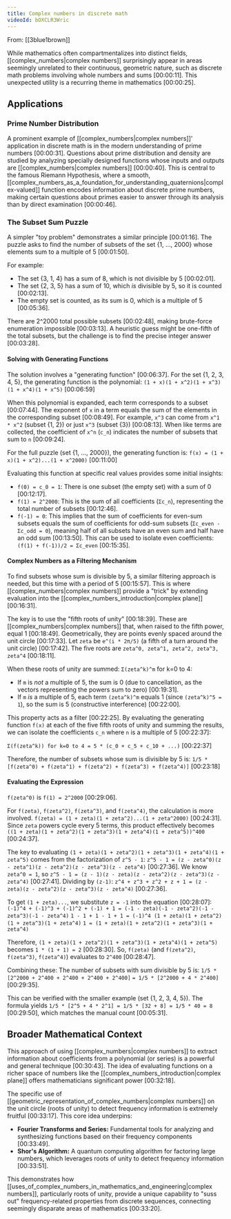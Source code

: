 ```yaml
---
title: Complex numbers in discrete math
videoId: bOXCLR3Wric
---
```


From: [[3blue1brown]] <br/> 

While mathematics often compartmentalizes into distinct fields, [[complex_numbers|complex numbers]] surprisingly appear in areas seemingly unrelated to their continuous, geometric nature, such as discrete math problems involving whole numbers and sums <a class="yt-timestamp" data-t="00:00:11">[00:00:11]</a>. This unexpected utility is a recurring theme in mathematics <a class="yt-timestamp" data-t="00:00:25">[00:00:25]</a>.

## Applications

### Prime Number Distribution
A prominent example of [[complex_numbers|complex numbers]]' application in discrete math is in the modern understanding of prime numbers <a class="yt-timestamp" data-t="00:00:31">[00:00:31]</a>. Questions about prime distribution and density are studied by analyzing specially designed functions whose inputs and outputs are [[complex_numbers|complex numbers]] <a class="yt-timestamp" data-t="00:00:40">[00:00:40]</a>. This is central to the famous Riemann Hypothesis, where a smooth, [[complex_numbers_as_a_foundation_for_understanding_quaternions|complex-valued]] function encodes information about discrete prime numbers, making certain questions about primes easier to answer through its analysis than by direct examination <a class="yt-timestamp" data-t="00:00:46">[00:00:46]</a>.

### The Subset Sum Puzzle
A simpler "toy problem" demonstrates a similar principle <a class="yt-timestamp" data-t="00:01:16">[00:01:16]</a>. The puzzle asks to find the number of subsets of the set {1, ..., 2000} whose elements sum to a multiple of 5 <a class="yt-timestamp" data-t="00:01:50">[00:01:50]</a>.

For example:
*   The set {3, 1, 4} has a sum of 8, which is not divisible by 5 <a class="yt-timestamp" data-t="00:02:01">[00:02:01]</a>.
*   The set {2, 3, 5} has a sum of 10, which *is* divisible by 5, so it is counted <a class="yt-timestamp" data-t="00:02:13">[00:02:13]</a>.
*   The empty set is counted, as its sum is 0, which is a multiple of 5 <a class="yt-timestamp" data-t="00:05:36">[00:05:36]</a>.

There are 2^2000 total possible subsets <a class="yt-timestamp" data-t="00:02:48">[00:02:48]</a>, making brute-force enumeration impossible <a class="yt-timestamp" data-t="00:03:13">[00:03:13]</a>. A heuristic guess might be one-fifth of the total subsets, but the challenge is to find the precise integer answer <a class="yt-timestamp" data-t="00:03:28">[00:03:28]</a>.

#### Solving with Generating Functions

The solution involves a "generating function" <a class="yt-timestamp" data-t="00:06:37">[00:06:37]</a>. For the set {1, 2, 3, 4, 5}, the generating function is the polynomial:
`(1 + x)(1 + x^2)(1 + x^3)(1 + x^4)(1 + x^5)` <a class="yt-timestamp" data-t="00:06:59">[00:06:59]</a>

When this polynomial is expanded, each term corresponds to a subset <a class="yt-timestamp" data-t="00:07:44">[00:07:44]</a>. The exponent of `x` in a term equals the sum of the elements in the corresponding subset <a class="yt-timestamp" data-t="00:08:49">[00:08:49]</a>. For example, `x^3` can come from `x^1 * x^2` (subset {1, 2}) or just `x^3` (subset {3}) <a class="yt-timestamp" data-t="00:08:13">[00:08:13]</a>. When like terms are collected, the coefficient of `x^n` (`c_n`) indicates the number of subsets that sum to `n` <a class="yt-timestamp" data-t="00:09:24">[00:09:24]</a>.

For the full puzzle (set {1, ..., 2000}), the generating function is:
`f(x) = (1 + x)(1 + x^2)...(1 + x^2000)` <a class="yt-timestamp" data-t="00:11:00">[00:11:00]</a>

Evaluating this function at specific real values provides some initial insights:
*   `f(0) = c_0 = 1`: There is one subset (the empty set) with a sum of 0 <a class="yt=" data-t="00:12:17">[00:12:17]</a>.
*   `f(1) = 2^2000`: This is the sum of all coefficients (`Σc_n`), representing the total number of subsets <a class="yt-timestamp" data-t="00:12:46">[00:12:46]</a>.
*   `f(-1) = 0`: This implies that the sum of coefficients for even-sum subsets equals the sum of coefficients for odd-sum subsets (`Σc_even - Σc_odd = 0`), meaning half of all subsets have an even sum and half have an odd sum <a class="yt-timestamp" data-t="00:13:50">[00:13:50]</a>. This can be used to isolate even coefficients: `(f(1) + f(-1))/2 = Σc_even` <a class="yt-timestamp" data-t="00:15:35">[00:15:35]</a>.

#### Complex Numbers as a Filtering Mechanism

To find subsets whose sum is divisible by 5, a similar filtering approach is needed, but this time with a period of 5 <a class="yt-timestamp" data-t="00:15:57">[00:15:57]</a>. This is where [[complex_numbers|complex numbers]] provide a "trick" by extending evaluation into the [[complex_numbers_introduction|complex plane]] <a class="yt-timestamp" data-t="00:16:31">[00:16:31]</a>.

The key is to use the "fifth roots of unity" <a class="yt-timestamp" data-t="00:18:39">[00:18:39]</a>. These are [[complex_numbers|complex numbers]] that, when raised to the fifth power, equal 1 <a class="yt-timestamp" data-t="00:18:49">[00:18:49]</a>. Geometrically, they are points evenly spaced around the unit circle <a class="yt-timestamp" data-t="00:17:33">[00:17:33]</a>. Let `zeta` be `e^(i * 2π/5)` (a fifth of a turn around the unit circle) <a class="yt-timestamp" data-t="00:17:42">[00:17:42]</a>. The five roots are `zeta^0, zeta^1, zeta^2, zeta^3, zeta^4` <a class="yt-timestamp" data-t="00:18:11">[00:18:11]</a>.

When these roots of unity are summed: `Σ(zeta^k)^m` for k=0 to 4:
*   If `m` is *not* a multiple of 5, the sum is 0 (due to cancellation, as the vectors representing the powers sum to zero) <a class="yt-timestamp" data-t="00:19:31">[00:19:31]</a>.
*   If `m` *is* a multiple of 5, each term `(zeta^k)^m` equals 1 (since `(zeta^k)^5 = 1`), so the sum is 5 (constructive interference) <a class="yt-timestamp" data-t="00:22:00">[00:22:00]</a>.

This property acts as a filter <a class="yt-timestamp" data-t="00:22:25">[00:22:25]</a>. By evaluating the generating function `f(x)` at each of the five fifth roots of unity and summing the results, we can isolate the coefficients `c_n` where `n` is a multiple of 5 <a class="yt-timestamp" data-t="00:22:37">[00:22:37]</a>:

`Σ(f(zeta^k)) for k=0 to 4 = 5 * (c_0 + c_5 + c_10 + ...)` <a class="yt-timestamp" data-t="00:22:37">[00:22:37]</a>

Therefore, the number of subsets whose sum is divisible by 5 is:
`1/5 * [f(zeta^0) + f(zeta^1) + f(zeta^2) + f(zeta^3) + f(zeta^4)]` <a class="yt-timestamp" data-t="00:23:18">[00:23:18]</a>

#### Evaluating the Expression

`f(zeta^0)` is `f(1) = 2^2000` <a class="yt-timestamp" data-t="00:29:06">[00:29:06]</a>.

For `f(zeta)`, `f(zeta^2)`, `f(zeta^3)`, and `f(zeta^4)`, the calculation is more involved.
`f(zeta) = (1 + zeta)(1 + zeta^2)...(1 + zeta^2000)` <a class="yt-timestamp" data-t="00:24:31">[00:24:31]</a>.
Since `zeta` powers cycle every 5 terms, this product effectively becomes `((1 + zeta)(1 + zeta^2)(1 + zeta^3)(1 + zeta^4)(1 + zeta^5))^400` <a class="yt-timestamp" data-t="00:24:37">[00:24:37]</a>.

The key to evaluating `(1 + zeta)(1 + zeta^2)(1 + zeta^3)(1 + zeta^4)(1 + zeta^5)` comes from the factorization of `z^5 - 1`:
`z^5 - 1 = (z - zeta^0)(z - zeta^1)(z - zeta^2)(z - zeta^3)(z - zeta^4)` <a class="yt-timestamp" data-t="00:27:36">[00:27:36]</a>.
We know `zeta^0 = 1`, so `z^5 - 1 = (z - 1)(z - zeta)(z - zeta^2)(z - zeta^3)(z - zeta^4)` <a class="yt-timestamp" data-t="00:27:41">[00:27:41]</a>.
Dividing by `(z-1)`:
`z^4 + z^3 + z^2 + z + 1 = (z - zeta)(z - zeta^2)(z - zeta^3)(z - zeta^4)` <a class="yt-timestamp" data-t="00:27:36">[00:27:36]</a>.

To get `(1 + zeta)...`, we substitute `z = -1` into the equation <a class="yt-timestamp" data-t="00:28:07">[00:28:07]</a>:
`(-1)^4 + (-1)^3 + (-1)^2 + (-1) + 1 = (-1 - zeta)(-1 - zeta^2)(-1 - zeta^3)(-1 - zeta^4)`
`1 - 1 + 1 - 1 + 1 = (-1)^4 (1 + zeta)(1 + zeta^2)(1 + zeta^3)(1 + zeta^4)`
`1 = (1 + zeta)(1 + zeta^2)(1 + zeta^3)(1 + zeta^4)`

Therefore, `(1 + zeta)(1 + zeta^2)(1 + zeta^3)(1 + zeta^4)(1 + zeta^5)` becomes `1 * (1 + 1) = 2` <a class="yt-timestamp" data-t="00:28:30">[00:28:30]</a>.
So, `f(zeta)` (and `f(zeta^2)`, `f(zeta^3)`, `f(zeta^4)`) evaluates to `2^400` <a class="yt-timestamp" data-t="00:28:47">[00:28:47]</a>.

Combining these:
The number of subsets with sum divisible by 5 is:
`1/5 * [2^2000 + 2^400 + 2^400 + 2^400 + 2^400]`
`= 1/5 * [2^2000 + 4 * 2^400]` <a class="yt-timestamp" data-t="00:29:35">[00:29:35]</a>.

This can be verified with the smaller example (set {1, 2, 3, 4, 5}). The formula yields `1/5 * [2^5 + 4 * 2^1] = 1/5 * [32 + 8] = 1/5 * 40 = 8` <a class="yt-timestamp" data-t="00:29:50">[00:29:50]</a>, which matches the manual count <a class="yt-timestamp" data-t="00:05:31">[00:05:31]</a>.

## Broader Mathematical Context

This approach of using [[complex_numbers|complex numbers]] to extract information about coefficients from a polynomial (or series) is a powerful and general technique <a class="yt-timestamp" data-t="00:30:43">[00:30:43]</a>. The idea of evaluating functions on a richer space of numbers like the [[complex_numbers_introduction|complex plane]] offers mathematicians significant power <a class="yt-timestamp" data-t="00:32:18">[00:32:18]</a>.

The specific use of [[geometric_representation_of_complex_numbers|complex numbers]] on the unit circle (roots of unity) to detect frequency information is extremely fruitful <a class="yt-timestamp" data-t="00:33:17">[00:33:17]</a>. This core idea underpins:
*   **Fourier Transforms and Series:** Fundamental tools for analyzing and synthesizing functions based on their frequency components <a class="yt-timestamp" data-t="00:33:49">[00:33:49]</a>.
*   **Shor's Algorithm:** A quantum computing algorithm for factoring large numbers, which leverages roots of unity to detect frequency information <a class="yt-timestamp" data-t="00:33:51">[00:33:51]</a>.

This demonstrates how [[uses_of_complex_numbers_in_mathematics_and_engineering|complex numbers]], particularly roots of unity, provide a unique capability to "suss out" frequency-related properties from discrete sequences, connecting seemingly disparate areas of mathematics <a class="yt-timestamp" data-t="00:33:20">[00:33:20]</a>.